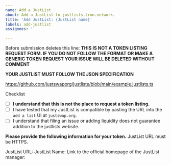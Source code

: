 ```yaml
---
name: Add a JustList
about: Add a JustList to justlists.tron.network.
title: 'Add JustList: {JustList name}'
labels: add-justlist
assignees: ''

---
```


Before submission deletes this line:
**THIS IS NOT A TOKEN LISTING REQUEST FORM. IF YOU DO NOT FOLLOW THE FORMAT OR MAKE A GENERIC TOKEN REQUEST YOUR ISSUE WILL BE DELETED WITHOUT COMMENT**

**YOUR JUSTLIST MUST FOLLOW THE JSON SPECIFICATION**

https://github.com/justswaporg/justlists/blob/main/example.justlists.ts

Checklist
- [ ] **I understand that this is not the place to request a token listing.**
- [ ] I have tested that my JustList is compatible by pasting the URL into the `add a list` UI at `justswap.org`.
- [ ] I understand that filing an issue or adding liquidity does not guarantee addition to the justlists website.

**Please provide the following information for your token.**
JustList URL must be HTTPS.

JustList URL: 
JustList Name: 
Link to the official homepage of the JustList manager:

